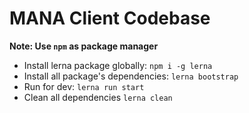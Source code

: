 # MANA Client Codebase

**Note: Use `npm` as package manager**

* Install lerna package globally: `npm i -g lerna`
* Install all package's dependencies: `lerna bootstrap`
* Run for dev: `lerna run start`
* Clean all dependencies `lerna clean`
